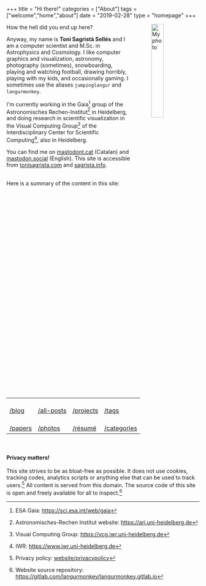 +++
title = "Hi there!"
categories = ["About"]
tags = ["welcome","home","about"]
date = "2019-02-28"
type = "homepage"
+++

<img src="/img/myself_yellow-blue.webp"
     alt="My photo"
     style="float: right; margin-left: 50px; width: 25%" />

How the hell did you end up here?

Anyway, my name is **Toni Sagristà Sellés** and I am a computer scientist and M.Sc. in Astrophysics and Cosmology. I like computer graphics and visualization, astronomy, photography (sometimes), snowboarding, playing and watching football, drawing horribly, playing with my kids, and occasionally gaming. I sometimes use the aliases `jumpinglangur` and `langurmonkey`.

I'm currently working in the Gaia[^gaia] group of the Astronomisches Rechen-Institut[^ari] in Heidelberg, and doing research in scientific visualization in the Visual Computing Group[^viscomp] of the Interdisciplinary Center for Scientific Computing[^iwr], also in Heidelberg.

You can find me on <a rel="me" href="https://mastodont.cat/@jumpinglangur">mastodont.cat</a> (Catalan) and <a rel="me" href="https://mastodon.social/@jumpinglangur">mastodon.social</a> (English). This site is accessible from [tonisagrista.com](https://tonisagrista.com) and [sagrista.info](https://sagrista.info).


<br/>
Here is a summary of the content in this site:

<br/>
<table class="menu-table-index">
<tr>
<td> 
<a href="/blog"><div class="menu-table-item">
<i class="fa fa-file-word-o" aria-hidden="true"></i><br/>
/blog
</div></a>
</td>
<td> 
<a href="/posts-list"><div class="menu-table-item">
<i class="fa fa-list-alt" aria-hidden="true"></i><br/>
/all-posts
</div></a>
</td>
<td> 
<a href="/projects"><div class="menu-table-item">
<i class="fa fa-cube" aria-hidden="true"></i><br/>
/projects
</div></a>
</td>
<td> 
<a href="/tags"><div class="menu-table-item">
<i class="fa fa-tags" aria-hidden="true"></i><br/>
/tags
</div></a>
</td>
</tr>
<tr>
<td> 
<a href="/papers"><div class="menu-table-item">
<i class="fa fa-newspaper-o" aria-hidden="true"></i><br/>
/papers
</div></a>
</td>
<td> 
<a href="/photography"><div class="menu-table-item">
<i class="fa fa-camera-retro" aria-hidden="true"></i><br/>
/photos
</div></a>
</td>
<td> 
<a href="/resume"><div class="menu-table-item">
<i class="fa fa-address-card-o" aria-hidden="true"></i><br/>
/résumé
</div></a>
</td>
<td> 
<a href="/categories"><div class="menu-table-item">
<i class="fa fa-flag-checkered" aria-hidden="true"></i><br/>
/categories
</div></a>
</td>
</tr>
</table>
<br/>

#### Privacy matters!

This site strives to be as bloat-free as possible. It does not use cookies, tracking codes, analytics scripts or anything else that can be used to track users.[^privacypolicy] All content is served from this domain. The source code of this site is open and freely available for all to inspect.[^webrepo] 
[^gaia]: ESA Gaia: https://sci.esa.int/web/gaia
[^ari]: Astronomisches-Rechen Institut website: https://ari.uni-heidelberg.de
[^viscomp]: Visual Computing Group: https://vcg.iwr.uni-heidelberg.de
[^iwr]: IWR: https://www.iwr.uni-heidelberg.de
[^privacypolicy]: Privacy policy: [website/privacypolicy](/privacypolicy) 
[^webrepo]: Website source repository: https://gitlab.com/langurmonkey/langurmonkey.gitlab.io
